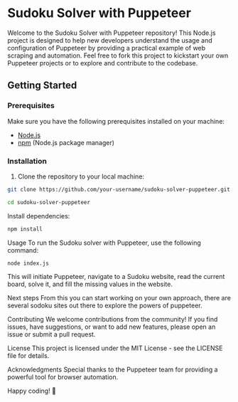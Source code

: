 # Sudoku Solver with Puppeteer

Welcome to the Sudoku Solver with Puppeteer repository! This Node.js project is designed to help new developers understand the usage and configuration of Puppeteer by providing a practical example of web scraping and automation. Feel free to fork this project to kickstart your own Puppeteer projects or to explore and contribute to the codebase.

## Getting Started

### Prerequisites

Make sure you have the following prerequisites installed on your machine:

- [Node.js](https://nodejs.org/)
- [npm](https://www.npmjs.com/) (Node.js package manager)

### Installation

1. Clone the repository to your local machine:

```bash
git clone https://github.com/your-username/sudoku-solver-puppeteer.git
```


```bash
cd sudoku-solver-puppeteer
```
Install dependencies:
```bash
npm install
```

Usage
To run the Sudoku solver with Puppeteer, use the following command:

```bash
node index.js
```

This will initiate Puppeteer, navigate to a Sudoku website, read the current board, solve it, and fill the missing values in the website.

Next steps
From this you can start working on your own approach, there are several sodoku sites out there to explore the powers of puppeteer.


Contributing
We welcome contributions from the community! If you find issues, have suggestions, or want to add new features, please open an issue or submit a pull request.

License
This project is licensed under the MIT License - see the LICENSE file for details.

Acknowledgments
Special thanks to the Puppeteer team for providing a powerful tool for browser automation.

Happy coding! 🚀